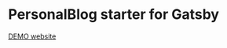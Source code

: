 # PersonalBlog starter for Gatsby

[DEMO website](https://gatsby-starter-personal-blog.greglobinski.com/)
